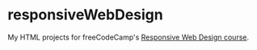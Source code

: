 # responsiveWebDesign
My HTML projects for freeCodeCamp's [Responsive Web Design course](https://www.freecodecamp.org/learn/responsive-web-design/).

